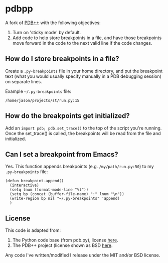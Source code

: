 # pdbpp
A fork of [PDB++](https://bitbucket.org/antocuni/pdb/src) with the following objectives:

1. Turn on 'sticky mode' by default.
2. Add code to help store breakpoints in a file, and have those breakpoints move forward in the code to the next valid line if the code changes.

## How do I store breakpoints in a file?
Create a `.py-breakpoints` file in your home directory, and put the breakpoint text (what you would usually specify manually in a PDB debugging session) on separate lines.

Example `~/.py-breakpoints` file:
```
/home/jason/projects/st/run.py:15
```
## How do the breakpoints get initialized?
Add an `import pdb; pdb.set_trace()` to the top of the script you're running. Once the set_trace() is called, the breakpoints will be read from the file and initialized.

## Can I set a breakpoint from Emacs?
Yes. This function appends breakpoints (e.g. `/my/path/run.py:50`) to my `.py-breakpoints` file:
```
(defun breakpoint-append()
  (interactive)
  (setq lnum (format-mode-line "%l"))
  (setq bp (concat (buffer-file-name) ":" lnum "\n"))
  (write-region bp nil "~/.py-breakpoints" 'append)
  )
  ```

## License
This code is adapted from:
1. The Python code base (from pdb.py), license [here](https://www.python.org/download/releases/3.4.0/license/). 
2. The PDB++ project (license shown as BSD [here](https://pypi.python.org/pypi/pdbpp/). 

Any code I've written/modified I release under the MIT and/or BSD license.
